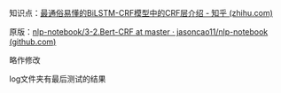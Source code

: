 知识点：[最通俗易懂的BiLSTM-CRF模型中的CRF层介绍 - 知乎 (zhihu.com)](https://zhuanlan.zhihu.com/p/44042528)

原版：[nlp-notebook/3-2.Bert-CRF at master · jasoncao11/nlp-notebook (github.com)](https://github.com/jasoncao11/nlp-notebook/tree/master/3-2.Bert-CRF)

略作修改

log文件夹有最后测试的结果

